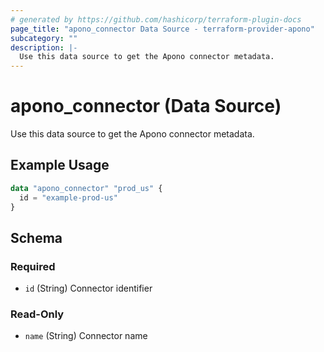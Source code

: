 ```yaml
---
# generated by https://github.com/hashicorp/terraform-plugin-docs
page_title: "apono_connector Data Source - terraform-provider-apono"
subcategory: ""
description: |-
  Use this data source to get the Apono connector metadata.
---
```


# apono_connector (Data Source)

Use this data source to get the Apono connector metadata.

## Example Usage

```terraform
data "apono_connector" "prod_us" {
  id = "example-prod-us"
}
```

<!-- schema generated by tfplugindocs -->
## Schema

### Required

- `id` (String) Connector identifier

### Read-Only

- `name` (String) Connector name


